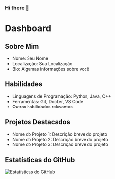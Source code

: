 ### Hi there 👋

<!--
**EsraelSousa/EsraelSousa** is a ✨ _special_ ✨ repository because its `README.md` (this file) appears on your GitHub profile.

Here are some ideas to get you started:

- 🔭 I’m currently working on ...
- 🌱 I’m currently learning ...
- 👯 I’m looking to collaborate on ...
- 🤔 I’m looking for help with ...
- 💬 Ask me about ...
- 📫 How to reach me: ...
- 😄 Pronouns: ...
- ⚡ Fun fact: ...
-->
# Dashboard

## Sobre Mim
- Nome: Seu Nome
- Localização: Sua Localização
- Bio: Algumas informações sobre você

## Habilidades
- Linguagens de Programação: Python, Java, C++
- Ferramentas: Git, Docker, VS Code
- Outras habilidades relevantes

## Projetos Destacados
- Nome do Projeto 1: Descrição breve do projeto
- Nome do Projeto 2: Descrição breve do projeto
- Nome do Projeto 3: Descrição breve do projeto

## Estatísticas do GitHub
![Estatísticas do GitHub](https://github-readme-stats.vercel.app/api?username=EsraelSousa&show_icons=true&count_private=true&hide=stars,issues)
